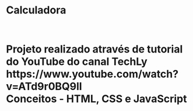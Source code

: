 <h1>Calculadora<h1><br>
  Projeto realizado através de tutorial do YouTube do canal TechLy<br>
  https://www.youtube.com/watch?v=ATd9r0BQ9lI <br>
  Conceitos - HTML, CSS e JavaScript
